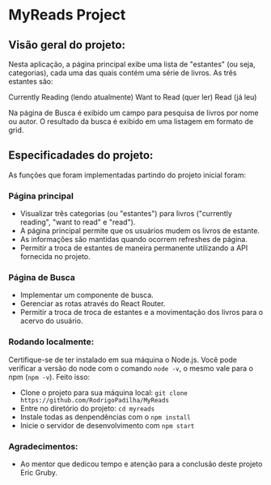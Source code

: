 # MyReads Project

## Visão geral do projeto:
Nesta aplicação, a página principal exibe uma lista de "estantes" (ou seja, categorias), cada uma das quais contém uma série de livros. As três estantes são:

Currently Reading (lendo atualmente)
Want to Read (quer ler)
Read (já leu)

Na página de Busca é exibido um campo para pesquisa de livros por nome ou autor. O resultado da busca é exibido em uma listagem em formato de grid.

## Especificadades do projeto:
As funções que foram implementadas partindo do projeto inicial foram:

### Página principal
* Visualizar três categorias (ou "estantes") para livros ("currently reading", "want to read" e "read").
* A página principal permite que os usuários mudem os livros de estante.
* As informações são mantidas quando ocorrem refreshes de página.
* Permitir a troca de estantes de maneira permanente utilizando a API fornecida no projeto.

### Página de Busca
* Implementar um componente de busca.
* Gerenciar as rotas através do React Router.
* Permitir a troca de troca de estantes e a movimentação dos livros para o acervo do usuário.


### Rodando localmente:
Certifique-se de ter instalado em sua máquina o Node.js. Você pode verificar a versão do node com o comando `node -v`, o mesmo vale para o npm (`npm -v`). Feito isso:
- Clone o projeto para sua máquina local: `git clone https://github.com/RodrigoPadilha/MyReads`
- Entre no diretório do projeto: `cd myreads`
- Instale todas as denpendências com o `npm install`
- Inicie o servidor de desenvolvimento com `npm start`

### Agradecimentos:
- Ao mentor que dedicou tempo e atenção para a conclusão deste projeto Eric Gruby.
